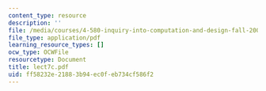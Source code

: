 ```yaml
---
content_type: resource
description: ''
file: /media/courses/4-580-inquiry-into-computation-and-design-fall-2006/ff58232e21883b94ec0feb734cf586f2_lect7c.pdf
file_type: application/pdf
learning_resource_types: []
ocw_type: OCWFile
resourcetype: Document
title: lect7c.pdf
uid: ff58232e-2188-3b94-ec0f-eb734cf586f2
---
```

